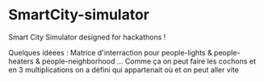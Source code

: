# SmartCity-simulator
Smart City Simulator designed for hackathons !


Quelques idéees :
Matrice d'interraction pour people-lights & people-heaters & people-neighborhood ...
Comme ça on peut faire les cochons et en 3 multiplications on a défini qui appartenait où et on peut aller vite